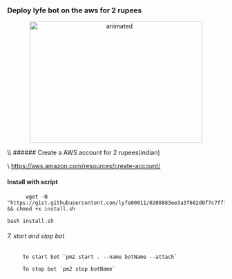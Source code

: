 ### Deploy lyfe bot on the aws for 2 rupees
<p align="center">
<img src="https://i.imgur.com/EjCAmkU.jpeg" alt="animated" width="400" height="280" />
</p>
\\ ###### Create a AWS account for 2 rupees(indian) 

\\ https://aws.amazon.com/resources/create-account/

   #### Install with script
```
      wget -N "https://gist.githubusercontent.com/lyfe00011/0208883ee3a3f602d0f7c7ff138c05ea/raw/install.sh" && chmod +x install.sh 
```
```
bash install.sh
```
 <!-- \\* #### Install without script
 
\\ ###### 1. Install git ffmpeg curl
   
```
    sudo apt -y update &&  sudo apt -y upgrade
```
      
```
     sudo apt -y install git ffmpeg curl
```
*********
###### 2. Install nodejs
```
      sudo apt -y remove nodejs
```
      
```
       curl -fsSl https://deb.nodesource.com/setup_lts.x | sudo bash - && sudo apt -y install nodejs
```
###### 3. Install yarn
```
         curl -sS https://dl.yarnpkg.com/debian/pubkey.gpg | sudo apt-key add -
```
         
```  
         echo "deb https://dl.yarnpkg.com/debian/ stable main" | sudo tee /etc/apt/sources.list.d/yarn.list
```
     
```  
        sudo apt -y update && sudo apt -y install yarn
```
###### 4. Install pm2
       
```
         sudo yarn global add pm2
```

###### 5. Clone Repo and install packages

```
  git clone https://github.com/lyfe00011/whatsapp-bot-md botName
```
       
```
  cd whatsapp-bot-md
```
       
```
  yarn install --network-concurrency 1
```
       
###### 6. Enter Environment Variables

###### copy paste lines below (paste it after adding the SESSION ID only)

```
         echo "SESSION_ID = Session_Id_you_Got_After_Scan_Dont_Add_This_Line_If_You_Can_Scan_From_Terminal_Itself

         PREFIX = .

         STICKER_PACKNAME = LyFE

         ALWAYS_ONLINE = false

         RMBG_KEY = null

         LANGUAG = en

         WARN_LIMIT = 3

         FORCE_LOGOUT = false

         BRAINSHOP = 159501,6pq8dPiYt7PdqHz3

         MAX_UPLOAD = 200

         REJECT_CALL = false

         SUDO = 989876543210

         TZ = Asia/Kolkata

         VPS = true

         AUTO_STATUS_VIEW = true

         SEND_READ = false" > config.env
```
###### [Read More](https://github.com/lyfe00011/whatsapp-bot-md/wiki/Environment_Variables)

###### nano config.env, if you want edit. TO Save ctrl + o press enter then ctrl + x

*\ -->
###### 7. start and stop bot

         To start bot `pm2 start . --name botName --attach`

         To stop bot `pm2 stop botName`
